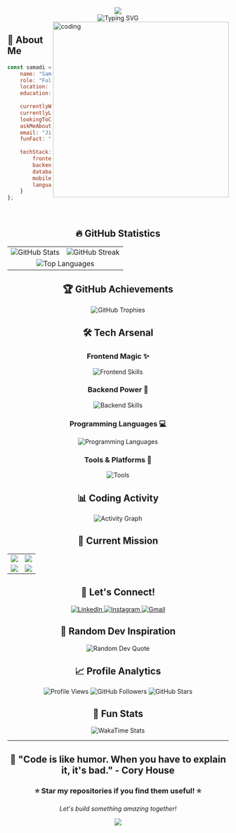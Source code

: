 <div align="center">
  <img src="https://capsule-render.vercel.app/api?type=waving&color=gradient&customColorList=0,2,2,5,30&height=300&section=header&text=Samadi%20Senavirathne&fontSize=90&fontAlignY=35&desc=Full%20Stack%20Developer%20|%20MEARN%20Enthusiast&descAlignY=55&descSize=20&animation=twinkling" />
</div>

<div align="center">
  <img src="https://readme-typing-svg.demolab.com?font=Fira+Code&size=28&duration=4000&pause=1000&color=00D9FF&center=true&vCenter=true&multiline=true&width=600&height=100&lines=🚀+Building+Amazing+Web+%26+Mobile+Apps;💡+MEARN+Stack+Developer;🎯+Always+Learning+New+Technologies;✨+Let's+Create+Something+Incredible!" alt="Typing SVG" />
</div>

<img align="right" alt="coding" width="400" src="https://camo.githubusercontent.com/8d3a24af335039bfd365e4bc2c805d9c30268df63e283b7c87d8cffa2746fb22/68747470733a2f2f6d69726f2e6d656469756d2e636f6d2f76322f726573697a653a6669743a3832382f666f726d61743a776562702f302a7942764135436e455833536434616f642e676966">

<div align="left">

## 🌟 About Me

```javascript
const samadi = {
    name: "Samadi Senavirathne",
    role: "Full Stack Developer",
    location: "Sri Lanka 🇱🇰",
    education: "Undergraduate Student",
    
    currentlyWorking: "My undergraduate degree",
    currentlyLearning: ["Web Development", "Android", "React Native"],
    lookingToCollaborate: "Web development projects",
    askMeAbout: "MEARN Stack",
    email: "Jithmisamadi2001@gmail.com",
    funFact: "I know I have issues :)",
    
    techStack: {
        frontend: ["HTML", "CSS", "JavaScript", "React"],
        backend: ["Node.js", "Express.js", "PHP"],
        database: ["MongoDB", "MySQL"],
        mobile: ["React Native"],
        languages: ["C", "C++", "Java", "JavaScript", "PHP"]
    }
};
```

</div>

<br clear="right"/>

<div align="center">
  
## 🔥 GitHub Statistics

<table>
  <tr>
    <td>
      <img src="https://github-readme-stats.vercel.app/api?username=Sama20011214&show_icons=true&theme=tokyonight&hide_border=true&count_private=true&include_all_commits=true" alt="GitHub Stats" />
    </td>
    <td>
      <img src="https://github-readme-streak-stats.herokuapp.com/?user=Sama20011214&theme=tokyonight&hide_border=true" alt="GitHub Streak" />
    </td>
  </tr>
  <tr>
    <td colspan="2" align="center">
      <img src="https://github-readme-stats.vercel.app/api/top-langs/?username=Sama20011214&theme=tokyonight&hide_border=true&layout=compact&langs_count=8" alt="Top Languages" />
    </td>
  </tr>
</table>

## 🏆 GitHub Achievements

<div align="center">
  <img src="https://github-profile-trophy.vercel.app/?username=Sama20011214&theme=tokyonight&no-frame=true&column=7&margin-w=15&margin-h=15" alt="GitHub Trophies" />
</div>

## 🛠️ Tech Arsenal

### Frontend Magic ✨
<div align="center">
  <img src="https://skillicons.dev/icons?i=html,css,js,react,bootstrap,sass" alt="Frontend Skills" />
</div>

### Backend Power 🚀
<div align="center">
  <img src="https://skillicons.dev/icons?i=nodejs,express,php,mongodb,mysql,firebase" alt="Backend Skills" />
</div>

### Programming Languages 💻
<div align="center">
  <img src="https://skillicons.dev/icons?i=c,cpp,java,js,php,python" alt="Programming Languages" />
</div>

### Tools & Platforms 🔧
<div align="center">
  <img src="https://skillicons.dev/icons?i=git,github,vscode,postman,figma,androidstudio" alt="Tools" />
</div>

## 📊 Coding Activity

<div align="center">
  <img src="https://github-readme-activity-graph.vercel.app/graph?username=Sama20011214&bg_color=1a1b27&color=70a5fd&line=70a5fd&point=ffffff&area=true&hide_border=true" alt="Activity Graph" />
</div>

## 🎯 Current Mission

<div align="center">
  <table>
    <tr>
      <td align="center">
        <img src="https://img.shields.io/badge/🎓-Undergraduate%20Studies-blue?style=for-the-badge&logo=graduation-cap" />
      </td>
      <td align="center">
        <img src="https://img.shields.io/badge/📚-Learning%20MEARN-green?style=for-the-badge&logo=javascript" />
      </td>
    </tr>
    <tr>
      <td align="center">
        <img src="https://img.shields.io/badge/📱-React%20Native-purple?style=for-the-badge&logo=react" />
      </td>
      <td align="center">
        <img src="https://img.shields.io/badge/🤝-Open%20to%20Collaborate-orange?style=for-the-badge&logo=handshake" />
      </td>
    </tr>
  </table>
</div>

## 💫 Let's Connect!

<div align="center">
  <a href="https://www.linkedin.com/in/samadi-senavirathne-b2370726a/" target="_blank">
    <img src="https://img.shields.io/badge/LinkedIn-0077B5?style=for-the-badge&logo=linkedin&logoColor=white&shadow=0px%204px%208px%20rgba(0,119,181,0.3)" alt="LinkedIn" />
  </a>
  <a href="https://www.instagram.com/samadi_senavirathne/" target="_blank">
    <img src="https://img.shields.io/badge/Instagram-E4405F?style=for-the-badge&logo=instagram&logoColor=white&shadow=0px%204px%208px%20rgba(228,64,95,0.3)" alt="Instagram" />
  </a>
  <a href="mailto:Jithmisamadi2001@gmail.com">
    <img src="https://img.shields.io/badge/Gmail-D14836?style=for-the-badge&logo=gmail&logoColor=white&shadow=0px%204px%208px%20rgba(209,72,54,0.3)" alt="Gmail" />
  </a>
</div>

## 🎨 Random Dev Inspiration

<div align="center">
  <img src="https://quotes-github-readme.vercel.app/api?type=horizontal&theme=tokyonight" alt="Random Dev Quote" />
</div>

## 📈 Profile Analytics

<div align="center">
  <img src="https://komarev.com/ghpvc/?username=Sama20011214&label=Profile%20Views&color=70a5fd&style=for-the-badge" alt="Profile Views" />
  <img src="https://img.shields.io/github/followers/Sama20011214?label=Followers&style=for-the-badge&color=70a5fd" alt="GitHub Followers" />
  <img src="https://img.shields.io/github/stars/Sama20011214?label=Stars&style=for-the-badge&color=70a5fd" alt="GitHub Stars" />
</div>

## 🌟 Fun Stats

<div align="center">
  <img src="https://github-readme-stats.vercel.app/api/wakatime?username=Sama20011214&theme=tokyonight&hide_border=true" alt="WakaTime Stats" />
</div>

---

<div align="center">
  <h2>🚀 "Code is like humor. When you have to explain it, it's bad." - Cory House</h2>
  <h3>⭐ Star my repositories if you find them useful! ⭐</h3>
  <p><i>Let's build something amazing together!</i></p>
</div>

<div align="center">
  <img src="https://capsule-render.vercel.app/api?type=waving&color=gradient&customColorList=0,2,2,5,30&height=120&section=footer&animation=twinkling" />
</div>

</div>
